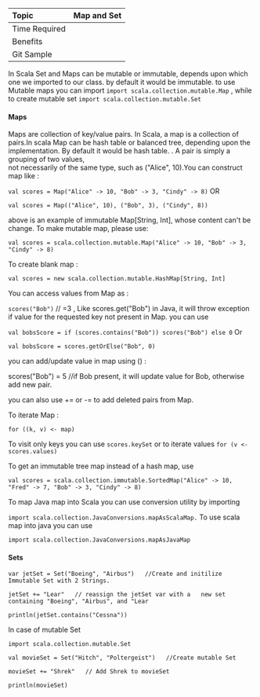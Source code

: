 | Topic | Map and Set |
| :--- | :--- |
| Time Required |  |
| Benefits |  |
| Git Sample |  |

In Scala Set and Maps can be mutable or immutable, depends upon which one we imported to our class. by default it would be immutable. to use Mutable maps you can import `import scala.collection.mutable.Map` , while to create mutable set `import scala.collection.mutable.Set`

#### Maps

Maps are collection of key/value pairs. In Scala, a map is a collection of pairs.In scala Map can be hash table or balanced tree, depending upon the implementation. By default it would be hash table. . A pair is simply a grouping of two values,  
not necessarily of the same type, such as \("Alice", 10\).You can construct map like :

`val scores = Map("Alice" -> 10, "Bob" -> 3, "Cindy" -> 8)` OR

`val scores = Map(("Alice", 10), ("Bob", 3), ("Cindy", 8))`

above is an example of immutable Map\[String, Int\], whose content can't be change. To make mutable map, please use:

`val scores = scala.collection.mutable.Map("Alice" -> 10, "Bob" -> 3, "Cindy" -> 8)`

To create blank map :

`val scores = new scala.collection.mutable.HashMap[String, Int]`

You can access values from Map as :

`scores("Bob")`  // =3 , Like scores.get\("Bob"\) in Java, it will throw exception if value for the requested key not present in Map. you can use

`val bobsScore = if (scores.contains("Bob")) scores("Bob") else 0` Or

`val bobsScore = scores.getOrElse("Bob", 0)`

you can add/update value in map using \(\) :

scores\("Bob"\) = 5 //if Bob present, it will update value for Bob, otherwise add new pair.

you can also use += or -= to add deleted pairs from Map.

To iterate Map :

`for ((k, v) <- map)`

To visit only keys you can use `scores.keySet`  or to iterate values `for (v <- scores.values)`

To get an immutable tree map instead of a hash map, use

`val scores = scala.collection.immutable.SortedMap("Alice" -> 10,    
"Fred" -> 7, "Bob" -> 3, "Cindy" -> 8)`

To map Java map into Scala you can use conversion utility by importing

`import scala.collection.JavaConversions.mapAsScalaMap.` To use scala map into java you can use

`import scala.collection.JavaConversions.mapAsJavaMap`

#### Sets

`var jetSet = Set("Boeing", "Airbus")  
 //Create and initilize Immutable Set with 2 Strings.`

`jetSet += "Lear"  
 // reassign the jetSet var with a  
 new set containing "Boeing", "Airbus", and "Lear`

`println(jetSet.contains("Cessna"))`

In case of mutable Set

`import scala.collection.mutable.Set`

`val movieSet = Set("Hitch", "Poltergeist")  
 //Create mutable Set`

`movieSet += "Shrek"  
 // Add Shrek to movieSet`

`println(movieSet)`

